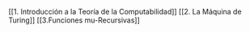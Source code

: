[[1. Introducción a la Teoría de la Computabilidad]]
[[2. La Máquina de Turing]]
[[3.Funciones mu-Recursivas]]

